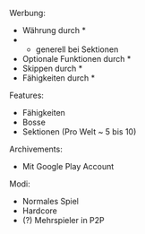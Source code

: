 Werbung:

- Währung durch *
- * generell bei Sektionen
- Optionale Funktionen durch *
- Skippen durch *
- Fähigkeiten durch * 

Features:
- Fähigkeiten
- Bosse
- Sektionen (Pro Welt ~ 5 bis 10)

Archivements:
- Mit Google Play Account

Modi:
- Normales Spiel
- Hardcore
- (?) Mehrspieler in P2P



